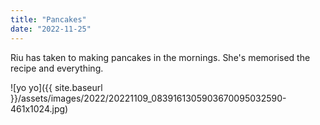 ```yaml
---
title: "Pancakes"
date: "2022-11-25"
---
```


Riu has taken to making pancakes in the mornings. She's memorised the recipe and everything.

![yo yo]({{ site.baseurl }}/assets/images/2022/20221109_0839161305903670095032590-461x1024.jpg)
